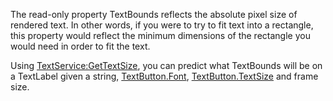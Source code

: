 The read-only property TextBounds reflects the absolute pixel size of rendered text. In other words, if you were to try to fit text into a rectangle, this property would reflect the minimum dimensions of the rectangle you would need in order to fit the text.

Using [TextService:GetTextSize](https://developer.roblox.com/en-us/api-reference/function/TextService/GetTextSize), you can predict what TextBounds will be on a TextLabel given a string, [TextButton.Font](https://developer.roblox.com/en-us/api-reference/property/TextButton/Font), [TextButton.TextSize](https://developer.roblox.com/en-us/api-reference/property/TextButton/TextSize) and frame size.
